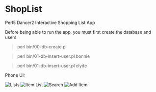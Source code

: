 # ShopList
Perl5 Dancer2 Interactive Shopping List App

Before being able to run the app, you must first create the database and users:

> perl bin/00-db-create.pl

> perl bin/01-db-insert-user.pl bonnie

> perl bin/01-db-insert-user.pl clyde

Phone UI:

![Lists](https://github.com/ology/ShopList/blob/master/public/images/ShopList-01.png)
![Item List](https://github.com/ology/ShopList/blob/master/public/images/ShopList-02.png)
![Search](https://github.com/ology/ShopList/blob/master/public/images/ShopList-03.png)
![Add Item](https://github.com/ology/ShopList/blob/master/public/images/ShopList-04.png)
